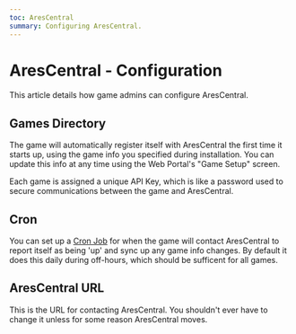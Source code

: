 ```yaml
---
toc: AresCentral
summary: Configuring AresCentral.
---
```

# AresCentral - Configuration

This article details how game admins can configure AresCentral.

## Games Directory

The game will automatically register itself with AresCentral the first time it starts up, using the game info you specified during installation.  You can update this info at any time using the Web Portal's "Game Setup" screen.

Each game is assigned a unique API Key, which is like a password used to secure communications between the game and AresCentral.

## Cron

You can set up a [Cron Job](http://www.aresmush.com/tutorials/configuring-cron) for when the game will contact AresCentral to report itself as being 'up' and sync up any game info changes.  By default it does this daily during off-hours, which should be sufficent for all games.

## AresCentral URL

This is the URL for contacting AresCentral.  You shouldn't ever have to change it unless for some reason AresCentral moves.